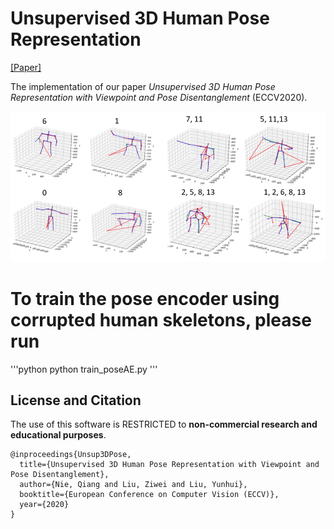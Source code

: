 # Unsupervised 3D Human Pose Representation

[[Paper]](https://arxiv.org/abs/2007.07053)

The implementation of our paper *Unsupervised 3D Human Pose Representation with Viewpoint and Pose Disentanglement* (ECCV2020).

<img src='./assets/intro.png' width=800>

# To train the pose encoder using corrupted human skeletons, please run
'''python
python train_poseAE.py
'''

## License and Citation
The use of this software is RESTRICTED to **non-commercial research and educational purposes**.
```
@inproceedings{Unsup3DPose,
  title={Unsupervised 3D Human Pose Representation with Viewpoint and Pose Disentanglement},
  author={Nie, Qiang and Liu, Ziwei and Liu, Yunhui},
  booktitle={European Conference on Computer Vision (ECCV)},
  year={2020}
}
```
